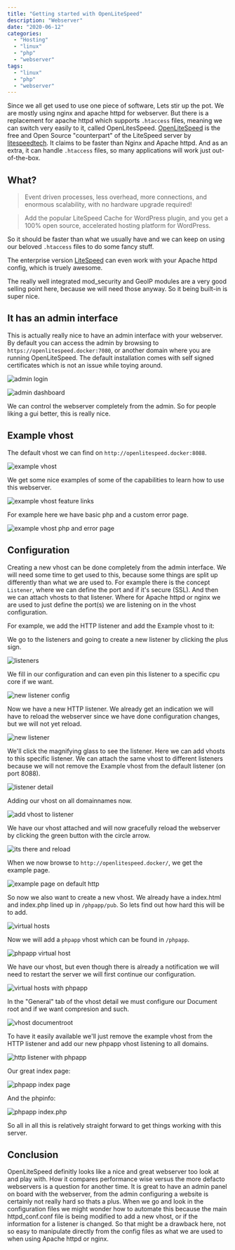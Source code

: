 ```yaml
---
title: "Getting started with OpenLiteSpeed"
description: "Webserver"
date: "2020-06-12"
categories:
  - "Hosting"
  - "linux"
  - "php"
  - "webserver"
tags:
  - "linux"
  - "php"
  - "webserver"
---
```


Since we all get used to use one piece of software, Lets stir up the pot. We
are mostly using nginx and apache httpd for webserver. But there is a
replacement for apache httpd which supports `.htaccess` files, meaning we can
switch very easily to it, called OpenLitesSpeed. [OpenLiteSpeed][1] is the free
and Open Source "counterpart" of the LiteSpeed server by [litespeedtech][2]. It
claims to be faster than Nginx and Apache httpd. And as an extra, it can handle
`.htaccess` files, so many applications will work just out-of-the-box.

<!-- more -->

## What?

> Event driven processes, less overhead, more connections, and enormous
> scalability, with no hardware upgrade required!

> Add the popular LiteSpeed Cache for WordPress plugin, and you get a 100% open
> source, accelerated hosting platform for WordPress.

So it should be faster than what we usually have and we can keep on using our
beloved `.htaccess` files to do some fancy stuff.

The enterprise version [LiteSpeed][3] can even work with your Apache httpd
config, which is truely awesome.

The really well integrated mod_security and GeoIP modules are a very good
selling point here, because we will need those anyway. So it being built-in is
super nice.

## It has an admin interface

This is actually really nice to have an admin interface with your webserver. By
default you can access the admin by browsing to
`https://openlitespeed.docker:7080`, or another domain where you are running
OpenLiteSpeed. The default installation comes with self signed certificates
which is not an issue while toying around.

![admin login](./Screenshot_20200612_122137.png)

![admin dashboard](./Screenshot_20200612_122154.png)

We can control the webserver completely from the admin. So for people liking a
gui better, this is really nice.

## Example vhost

The default vhost we can find on `http://openlitespeed.docker:8088`.

![example vhost](./Screenshot_20200612_122250.png)

We get some nice examples of some of the capabilities to learn how to use this
webserver.

![example vhost feature links](./Screenshot_20200612_122316.png)

For example here we have basic php and a custom error page.

![example vhost php and error page](./Screenshot_20200612_122505.png)

## Configuration

Creating a new vhost can be done completely from the admin interface. We will
need some time to get used to this, because some things are split up
differently than what we are used to. For example there is the concept
`Listener`, where we can define the port and if it's secure (SSL). And then we
can attach vhosts to that listener. Where for Apache httpd or nginx we are used
to just define the port(s) we are listening on in the vhost configuration.

For example, we add the HTTP listener and add the Example vhost to it:

We go to the listeners and going to create a new listener by clicking the plus
sign.

![listeners](./Screenshot_20200612_140521.png)

We fill in our configuration and can even pin this listener to a specific cpu
core if we want.

![new listener config](./Screenshot_20200612_140551.png)

Now we have a new HTTP listener. We already get an indication we will have to
reload the webserver since we have done configuration changes, but we will not
yet reload.

![new listener](./Screenshot_20200612_140603.png)

We'll click the magnifying glass to see the listener. Here we can add vhosts to
this specific listener. We can attach the same vhost to different listeners
because we will not remove the Example vhost from the default listener (on port
8088).

![listener detail](./Screenshot_20200612_140625.png)

Adding our vhost on all domainnames now.

![add vhost to listener](./Screenshot_20200612_140652.png)

We have our vhost attached and will now gracefully reload the webserver by
clicking the green button with the circle arrow.

![its there and reload](./Screenshot_20200612_140659.png)

When we now browse to `http://openlitespeed.docker/`, we get the example page.

![example page on default http](./Screenshot_20200612_140719.png)

So now we also want to create a new vhost. We already have a index.html and
index.php lined up in `/phpapp/pub`. So lets find out how hard this will be to
add.

![virtual hosts](./Screenshot_20200612_170123.png)

Now we will add a `phpapp` vhost which can be found in `/phpapp`.

![phpapp virtual host](./Screenshot_20200612_170251.png)

We have our vhost, but even though there is already a notification we will need
to restart the server we will first continue our configuration.

![virtual hosts with phpapp](./Screenshot_20200612_170323.png)

In the "General" tab of the vhost detail we must configure our Document root
and if we want compresion and such.

![vhost documentroot](./Screenshot_20200612_170517.png)

To have it easily available we'll just remove the example vhost from the HTTP
listener and add our new phpapp vhost listening to all domains.

![http listener with phpapp](./Screenshot_20200612_170725.png)

Our great index page:

![phpapp index page](./Screenshot_20200612_170605.png)

And the phpinfo:

![phpapp index.php](./Screenshot_20200612_170615.png)

So all in all this is relatively straight forward to get things working with
this server.

## Conclusion

OpenLiteSpeed definitly looks like a nice and great webserver too look at and
play with. How it compares performance wise versus the more defacto webservers
is a question for another time. It is great to have an admin panel on board
with the webserver, from the admin configuring a website is certainly not
really hard so thats a plus. When we go and look in the configuration files we
might wonder how to automate this because the main httpd_conf.conf file is
being modified to add a new vhost, or if the information for a listener is
changed. So that might be a drawback here, not so easy to manipulate directly
from the config files as what we are used to when using Apache httpd or nginx.

[1]: https://openlitespeed.org/
[2]: https://www.litespeedtech.com
[3]: https://www.litespeedtech.com/products/litespeed-web-server
